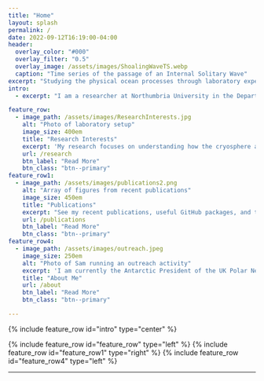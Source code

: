 ```yaml
---
title: "Home"
layout: splash
permalink: /
date: 2022-09-12T16:19:00-04:00
header:
  overlay_color: "#000"
  overlay_filter: "0.5"
  overlay_image: /assets/images/ShoalingWaveTS.webp
  caption: "Time series of the passage of an Internal Solitary Wave"
excerpt: "Studying the physical ocean processes through laboratory experiments and lab-scale simulations."
intro: 
  - excerpt: "I am a researcher at Northumbria University in the Department of Geography and Environmental Sciences. I have an interest in understanding the physical processes in the ocean, and how they interact with different elements of the earth system. In particular, I research the processes surrounding the ice in the polar oceans, investigating the interactions between ice shelves ice and buoyant meltwater plumes in the laboratory (and laboratory scale numerical modelling)."

feature_row:
  - image_path: /assets/images/ResearchInterests.jpg
    alt: "Photo of laboratory setup"
    image_size: 400em
    title: "Research Interests"
    excerpt: 'My research focuses on understanding how the cryosphere and oceans interact in a variety of scales. Currently my focus is on understanding ice shelf ocean interactions by conducting experiments in a laboratory setting. My PhD Project, "Experimental and Numerical Simulations of Boundary Effects on Internal Solitary Waves” employed a process-based approach. This project investigates how oceanic internal solitary waves (which are waves travel along density interfaces within the water column, and act in a “solitary” manner) interacts with sea ice. This was primarily a laboratory based study, utilising a 7m long flume tank in our laboratory, complelemeted  with numerical simulations. Within all of these studies, diapycnal mixing of fluids is an important process to understand, and I have worked on tools to better understand this.'
    url: /research
    btn_label: "Read More"
    btn_class: "btn--primary"
feature_row1:
  - image_path: /assets/images/publications2.png
    alt: "Array of figures from recent publications"
    image_size: 450em
    title: "Publications"
    excerpt: "See my recent publications, useful GitHub packages, and talks"
    url: /publications
    btn_label: "Read More"
    btn_class: "btn--primary"
feature_row4:
  - image_path: /assets/images/outreach.jpeg
    image_size: 250em
    alt: "Photo of Sam running an outreach activity"
    excerpt: 'I am currently the Antarctic President of the UK Polar Network ([UKPN](https://polarnetwork.org/)), organising training, networking, education and outreach opportunities to support the next generation of early career polar researchers. I have outreach experience delivering sessions and organising larger projects as part of the ONE Planet Outreach project. In my spare time, I am a keen trombone player, playing with a local 2nd section brass band, Felling Band, and acting as charity trustee of the [UniBrass Foundation](https://www.unibrass.co.uk) to support university level brass banding.'
    title: "About Me"
    url: /about
    btn_label: "Read More"
    btn_class: "btn--primary"

---
```


{% include feature_row id="intro" type="center" %}

{% include feature_row id="feature_row" type="left" %}
{% include feature_row id="feature_row1" type="right" %}
{% include feature_row id="feature_row4" type="left" %}

---

